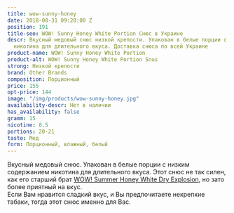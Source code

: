 ```yaml
---
title: wow-sunny-honey
date: 2018-08-31 09:20:00 Z
position: 191
title-seo: WOW! Sunny Honey White Portion Снюс в Украине
descr: Вкусный медовый снюс низкой крепости. Упакован в белые порции с низким содержанием
  никотина для длительного вкуса. Доставка снюса по всей Украине
product-name: WOW! Sunny Honey White Portion
product-alt: WOW! Sunny Honey White Portion Snus
strong: Низкой крепости
brand: Other Brands
composition: Порционный
price: 155
opt-price: 144
image: "/img/products/wow-sunny-honey.jpg"
availability-descr: Нет в наличии
has_availability: false
gramm: 15
nicotine: 8.5
portions: 20-21
taste: Мед
form: Порционный, влажный, белый
---
```


Вкусный медовый снюс. Упакован в белые порции с низким содержанием никотина для длительного вкуса. Этот снюс не так силен, как его старший брат [WOW! Summer Honey White Dry Explosion](/wow-summer-honey-white-dry-explosion), но зато более приятный на вкус.<br>
Если Вам нравится сладкий вкус, и Вы предпочитаете некрепкие табаки, тогда этот снюс именно для Вас.
